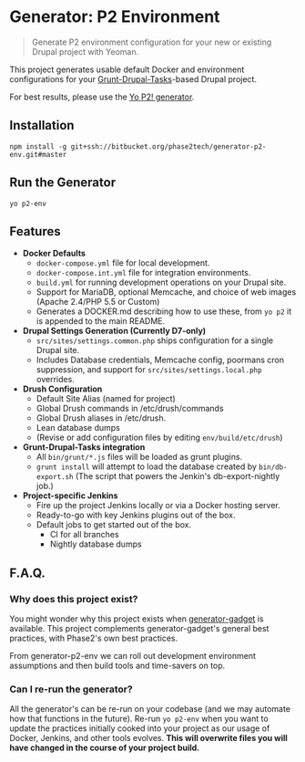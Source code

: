 # Generator: P2 Environment

> Generate P2 environment configuration for your new or existing Drupal project
with Yeoman.

This project generates usable default Docker and environment configurations for
your [Grunt-Drupal-Tasks](https://github.com/phase2/grunt-drupal-tasks)-based
Drupal project.

For best results, please use the [Yo P2! generator](https://bitbucket.org/phase2tech/generator-p2).

## Installation

```
npm install -g git+ssh://bitbucket.org/phase2tech/generator-p2-env.git#master
```

## Run the Generator

```
yo p2-env
```

## Features

* **Docker Defaults**
    * `docker-compose.yml` file for local development.
    * `docker-compose.int.yml` file for integration environments.
    * `build.yml` for running development operations on your Drupal site.
    * Support for MariaDB, optional Memcache, and choice of web images (Apache 2.4/PHP 5.5 or Custom)
     * Generates a DOCKER.md describing how to use these, from `yo p2` it is appended to the main README.
* **Drupal Settings Generation (Currently D7-only)**
    * `src/sites/settings.common.php` ships configuration for a single Drupal site.
    * Includes Database credentials, Memcache config, poormans cron suppression, and support for `src/sites/settings.local.php` overrides.
* **Drush Configuration**
    * Default Site Alias (named for project)
    * Global Drush commands in /etc/drush/commands
    * Global Drush aliases in /etc/drush.
    * Lean database dumps
    * (Revise or add configuration files by editing `env/build/etc/drush`)
* **Grunt-Drupal-Tasks integration**
    * All `bin/grunt/*.js` files will be loaded as grunt plugins.
    * `grunt install` will attempt to load the database created by `bin/db-export.sh` (The script that powers the Jenkin's db-export-nightly job.)
* **Project-specific Jenkins**
    * Fire up the project Jenkins locally or via a Docker hosting server.
    * Ready-to-go with key Jenkins plugins out of the box.
    * Default jobs to get started out of the box.
        * CI for all branches
        * Nightly database dumps

## F.A.Q.

### Why does this project exist?

You might wonder why this project exists when [generator-gadget](https://github.com/phase2/generator-gadget) is available. This project complements generator-gadget's general best practices, with Phase2's own best practices.

From generator-p2-env we can roll out development environment assumptions and then build tools and time-savers on top.

### Can I re-run the generator?

All the generator's can be re-run on your codebase (and we may automate how that functions in the future). Re-run `yo p2-env` when you want to update the practices initially cooked into your project as our usage of Docker, Jenkins, and other tools evolves. **This will overwrite files you will have changed in the course of your project build.**
